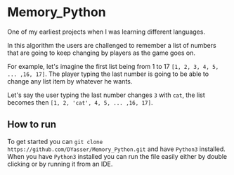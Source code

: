 # Memory_Python
One of my earliest projects when I was learning different languages.

In this algorithm the users are challenged to remember a list of numbers that are going to keep changing by players as the game goes on.

For example, let's imagine the first list being from 1 to 17 `[1, 2, 3, 4, 5, ... ,16, 17]`. The player typing the last number is going to be able to change any list item by whatever he wants. 

Let's say the user typing the last number changes `3` with `cat`, the list becomes then `[1, 2, 'cat', 4, 5, ... ,16, 17]`.

## How to run

To get started you can `git clone  https://github.com/DYasser/Memory_Python.git` and have `Python3` installed. When you have `Python3` installed you can run the file easily either by double clicking or by running it from an IDE.
